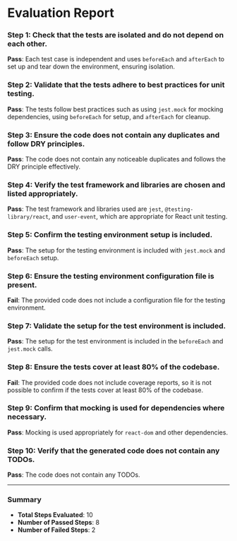 # Evaluation Report

### Step 1: Check that the tests are isolated and do not depend on each other.
**Pass**: Each test case is independent and uses `beforeEach` and `afterEach` to set up and tear down the environment, ensuring isolation.

### Step 2: Validate that the tests adhere to best practices for unit testing.
**Pass**: The tests follow best practices such as using `jest.mock` for mocking dependencies, using `beforeEach` for setup, and `afterEach` for cleanup.

### Step 3: Ensure the code does not contain any duplicates and follow DRY principles.
**Pass**: The code does not contain any noticeable duplicates and follows the DRY principle effectively.

### Step 4: Verify the test framework and libraries are chosen and listed appropriately.
**Pass**: The test framework and libraries used are `jest`, `@testing-library/react`, and `user-event`, which are appropriate for React unit testing.

### Step 5: Confirm the testing environment setup is included.
**Pass**: The setup for the testing environment is included with `jest.mock` and `beforeEach` setup.

### Step 6: Ensure the testing environment configuration file is present.
**Fail**: The provided code does not include a configuration file for the testing environment.

### Step 7: Validate the setup for the test environment is included.
**Pass**: The setup for the test environment is included in the `beforeEach` and `jest.mock` calls.

### Step 8: Ensure the tests cover at least 80% of the codebase.
**Fail**: The provided code does not include coverage reports, so it is not possible to confirm if the tests cover at least 80% of the codebase.

### Step 9: Confirm that mocking is used for dependencies where necessary.
**Pass**: Mocking is used appropriately for `react-dom` and other dependencies.

### Step 10: Verify that the generated code does not contain any TODOs.
**Pass**: The code does not contain any TODOs.

---

### Summary
- **Total Steps Evaluated**: 10
- **Number of Passed Steps**: 8
- **Number of Failed Steps**: 2
